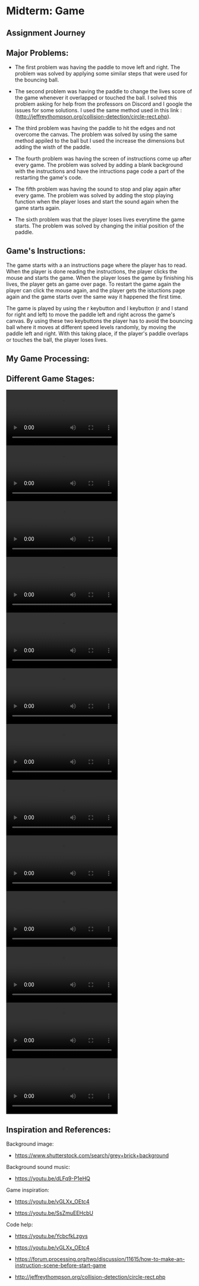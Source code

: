# Midterm: Game

## Assignment Journey

## Major Problems:

- The first problem was having the paddle to move left and right. The problem was solved by applying some similar steps that were used for the bouncing ball.

- The second problem was having the paddle to change the lives score of the game whenever it overlapped or touched the ball. I solved this problem asking for help from the professors on Discord and I google the issues for some solutions. I used the same method used in this link : (http://jeffreythompson.org/collision-detection/circle-rect.php).

- The third problem was having the paddle to hit the edges and not overcome the canvas. The problem was solved by using the same method appiled to the ball but I used the increase the dimensions but adding the wisth of the paddle.

- The fourth problem was having the screen of instructions come up after every game. The problem was solved by adding a blank background with the instructions and have the intructions page code a part of the restarting the game's code.

- The fifth problem was having the sound to stop and play again after every game. The problem was solved by adding the stop playing function when the player loses and start the sound again when the game starts again. 

- The sixth problem was that the player loses lives everytime the game starts. The problem was solved by changing the initial position of the paddle.

## Game's Instructions:

The game starts with a an instructions page where the player has to read. When the player is done reading the instructions, the player clicks the mouse and starts the game. When the player loses the game by finishing his lives, the player gets an game over page. To restart the game again the player can click the mouse again, and the player gets the istuctions page again and the game starts over the same way it happened the first time. 

The game is played by using the r keybutton and l keybutton (r and l stand for right and left) to move the paddle left and right across the game's canvas. By using these two keybuttons the player has to avoid the bouncing ball where it moves at different speed levels randomly, by moving the paddle left and right. With this taking place, if the player's paddle overlaps or touches the ball, the player loses lives.

## My Game Processing:



## Different Game Stages:
![](Bouncing.mov)
![](Paddle.mov)
![](moving_paddle.mov)
![](moving_paddle1.mov)
![](score.mov)
![](update.mov)
![](left.mov)
![](start.mov)
![](overlapping.mov)
![](paddles1.mov)
![](final11.mov)
![](Record.mov)
![](screen20.mov)

## Inspiration and References:

Background image:

- https://www.shutterstock.com/search/grey+brick+background

Background sound music:

- https://youtu.be/dLFq9-P1eHQ

Game inspiration: 

- https://youtu.be/vGLXx_OEtc4

- https://youtu.be/SsZmuEEHcbU

Code help: 

- https://youtu.be/YcbcfkLzgvs

- https://youtu.be/vGLXx_OEtc4

- https://forum.processing.org/two/discussion/11615/how-to-make-an-instruction-scene-before-start-game

- http://jeffreythompson.org/collision-detection/circle-rect.php
